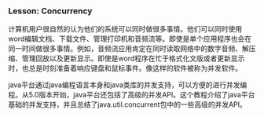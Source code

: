 ### Lesson: Concurrency

计算机用户很自然的认为他们的系统可以同时做很多事情。他们可以同时使用word编辑文档、下载文件、管理打印机和音频流等。即使是单个应用程序也会在同一时间做很多事情。例如，音频流应用肯定在同时读取网络中的数字音频、解压缩、管理回放以及更新显示。即使是word程序在忙于格式化文版或者更新显示时，也总是时刻准备着响应键盘和鼠标事件。像这样的软件被称为并发软件。

java平台通过java编程语言本身和java类库的并发支持，可以方便的进行并发编程。从5.0版本开始，java平台还包括了高级的并发API。这个教程介绍了java平台基础的并发支持，并且总结了java.util.concurrent包中的一些高级的并发API。